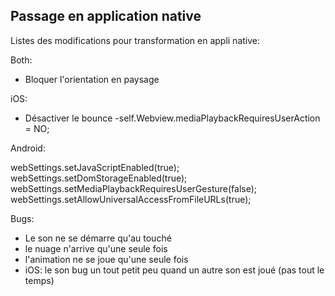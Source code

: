 ## Passage en application native 

Listes des modifications pour transformation en appli native:

Both:
- Bloquer l'orientation en paysage

iOS:
- Désactiver le bounce
-self.Webview.mediaPlaybackRequiresUserAction = NO;

Android:

webSettings.setJavaScriptEnabled(true);
webSettings.setDomStorageEnabled(true);
webSettings.setMediaPlaybackRequiresUserGesture(false);
webSettings.setAllowUniversalAccessFromFileURLs(true);

Bugs:

- Le son ne se démarre qu'au touché
- le nuage n'arrive qu'une seule fois
- l'animation ne se joue qu'une seule fois
- iOS: le son bug un tout petit peu quand un autre son est joué (pas tout le temps)